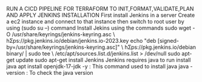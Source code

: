 RUN A CICD PIPELINE FOR TERRAFORM TO INIT,FORMAT,VALIDATE,PLAN AND APPLY
JENKINS INSTALLATION 
First install Jenkins in a server 
Create a ec2 instance and connect to that instance then switch to root user by using (sudo su –) command
Install Jekins using the commands
sudo wget -O /usr/share/keyrings/jenkins-keyring.asc \ 
 hƩps://pkg.jenkins.io/debian/jenkins.io-2023.key 
echo "deb [signed-by=/usr/share/keyrings/jenkins-keyring.asc]" \ 
 hƩps://pkg.jenkins.io/debian binary/ | sudo tee \ 
 /etc/apt/sources.list.d/jenkins.list > /dev/null 
sudo apt-get update 
sudo apt-get install Jenkins 
Jenkins requires java to run
install java
apt install openjdk-17-jdk -y : This command used to install java 
java -version : To check the java version 
